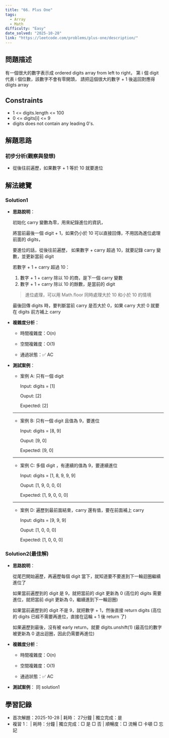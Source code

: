```yaml
---
title: "66. Plus One"
tags:
  - Array
  - Math
difficulty: "Easy"
date_solved: "2025-10-28"
link: "https://leetcode.com/problems/plus-one/description/"
---
```


## 問題描述

有一個很大的數字表示成 ordered digits array from left to right，
第 i 個 digit 代表 i 個位數，該數字不會有零開頭，
請把這個很大的數字 + 1 後返回對應得 diigts array

## Constraints

- 1 <= digits.length <= 100
- 0 <= digits[i] <= 9
- digits does not contain any leading 0&#39;s.

## 解題思路

### 初步分析(觀察與發想)

- 從後往前遍歷，如果數字 + 1 等於 10 就要進位

## 解法總覽

### Solution1

- **思路說明**：

  初始化 carry 變數為零，用來紀錄進位的資訊，

  將當前最後一個 digit + 1，如果仍小於 10 可以直接回傳，不用因為進位處理前面的 digits，

  要進位的話，從後往前遍歷， 如果數字 + carry 超過 10，就要記錄 carry 變數，並更新當前 digit

  若數字 + 1 + carry 超過 10：

  1. 數字 + 1 + carry 除以 10 的商，是下一個 carry 變數
  1. 數字 + 1 + carry 除以 10 的餘數，是當前的 digit

  > 進位處理，可以用 Math.floor 同時處理大於 10 和小於 10 的情境

  最後回傳 digits 時，要判斷當前 carry 是否大於 0，如果 carry 大於 0 就要在 digits 前方補上 carry

- **複雜度分析**：

  - 時間複雜度：O(n)

  - 空間複雜度：O(1)

  - 通過狀態：✅ AC

- **測試案例**：

  - 案例 A: 只有一個 digit

    Input: digits = [1]

    Ouput: [2]

    Expected: [2]

  ***

  - 案例 B: 只有一個 digit 且值為 9，要進位

    Input: digits = [8, 9]

    Ouput: [9, 0]

    Expected: [9, 0]

  ***

  - 案例 C: 多個 digit ，有連續的值為 9，要連續進位

    Input: digits = [1, 8, 9, 9, 9]

    Ouput: [1, 9, 0, 0, 0]

    Expected: [1, 9, 0, 0, 0]

  ***

  - 案例 D: 遍歷到最前面結束，carry 還有值，要在前面補上 carry

    Input: digits = [9, 9, 9]

    Ouput: [1, 0, 0, 0]

    Expected: [1, 0, 0, 0]

### Solution2(最佳解)

- **思路說明**：

  從尾巴開始遍歷，再遍歷每個 digit 當下，就知道要不要進到下一輪迴圈繼續進位了

  如果當前遍歷到的 digit 是 9，就把當前的 digit 更新為 0
  (高位的 digits 需要進位，就把當前 digit 更新為 0，繼續進到下一輪迴圈)

  如果當前遍歷到的 digit 不是 9，就把數字 + 1，然後直接 return digits
  (高位的 digits 已經不需要再進位，直接在這輪 + 1 後 return 了)

  如果遍歷到最後，沒有被 early return，就要 digits.unshift(1)
  (最高位的數字被更新為 0 退出迴圈，因此仍需要再進位)

- **複雜度分析**：

  - 時間複雜度：O(n)

  - 空間複雜度：O(1)

  - 通過狀態：✅ AC

- **測試案例**： 同 solution1

## 學習記錄

- 首次解題：2025-10-28 | 耗時： 27分鐘 | 獨立完成：是
- 複習 1：<!-- 日期 --> | 耗時：分鐘 | 獨立完成：□ 是 □ 否 | 順暢度：□ 流暢 □ 卡頓 □ 忘記
